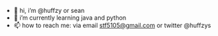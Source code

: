- 👋 hi, i’m @huffzy or sean
- 🌱 i’m currently learning java and python
- 📫 how to reach me: via email stf5105@gmail.com or twitter @huffzys

<!---
huffzy is a ✨ special ✨ repository because its `README.md` (this file) appears on your GitHub profile.
You can click the Preview link to take a look at your changes.
--->
